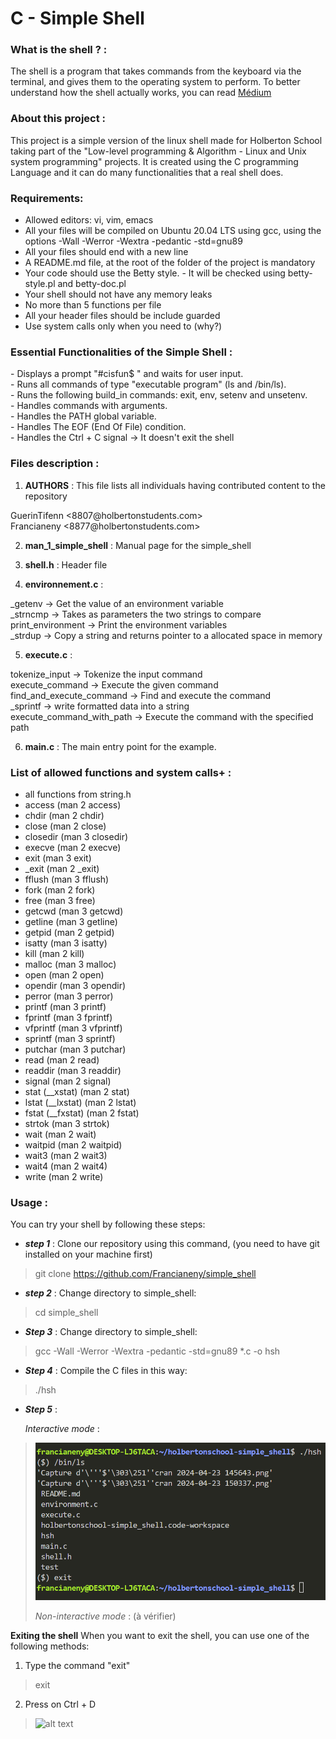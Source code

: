 # C - Simple Shell

### What is the shell ? :

The shell is a program that takes commands from the keyboard via the terminal, and gives them to the operating system to perform. To better understand how the shell actually works, you can read  [Médium](https://medium.com/@winfrednginakilonzo/guide-to-code-a-simple-shell-in-c-bd4a3a4c41cd)

### About this project :

This project is a simple version of the linux shell made for Holberton School taking part of the "Low-level programming & Algorithm - Linux and Unix system programming" projects.
It is created using the C programming Language and it can do many functionalities that a real shell does.

### Requirements:

- Allowed editors: vi, vim, emacs
- All your files will be compiled on Ubuntu 20.04 LTS using gcc, using the options -Wall -Werror -Wextra -pedantic -std=gnu89
- All your files should end with a new line
- A README.md file, at the root of the folder of the project is mandatory
- Your code should use the Betty style. - It will be checked using betty-style.pl and betty-doc.pl
- Your shell should not have any memory leaks
- No more than 5 functions per file
- All your header files should be include guarded
- Use system calls only when you need to (why?)

### Essential Functionalities of the Simple Shell :

<p>- Displays a prompt "#cisfun$ " and waits for user input.<br>
- Runs all commands of type "executable program" (ls and /bin/ls).<br>
- Runs the following build_in commands: exit, env, setenv and unsetenv.<br>
- Handles commands with arguments.<br>
- Handles the PATH global variable.<br>
- Handles The EOF (End Of File) condition.<br>
- Handles the Ctrl + C signal -> It doesn't exit the shell

### Files description :

1. **AUTHORS** :  This file lists all individuals having contributed content to the repository
<p>GuerinTifenn <8807@holbertonstudents.com><br>
Francianeny <8877@holbertonstudents.com></p>

 2. **man_1_simple_shell** : Manual page for the simple_shell

3. **shell.h** : Header file

4. **environnement.c** :
<p>_getenv -> Get the value of an environment variable<br>
_strncmp -> Takes as parameters the two strings to compare<br>
 print_environment -> Print the environment variables<br>
_strdup -> Copy a string and returns pointer to a allocated space in memory

5. **execute.c** :
<p>tokenize_input -> Tokenize the input command<br>
execute_command -> Execute the given command<br>
find_and_execute_command -> Find and execute the command<br>
_sprintf -> write formatted data into a string<br>
execute_command_with_path -> Execute the command with the specified path

6. **main.c** :
The main entry point for the example.


### List of allowed functions and system calls+ :

- all functions from string.h
- access (man 2 access)
- chdir (man 2 chdir)
- close (man 2 close)
- closedir (man 3 closedir)
- execve (man 2 execve)
- exit (man 3 exit)
- _exit (man 2 _exit)
- fflush (man 3 fflush)
- fork (man 2 fork)
- free (man 3 free)
- getcwd (man 3 getcwd)
- getline (man 3 getline)
- getpid (man 2 getpid)
- isatty (man 3 isatty)
- kill (man 2 kill)
- malloc (man 3 malloc)
- open (man 2 open)
- opendir (man 3 opendir)
- perror (man 3 perror)
- printf (man 3 printf)
- fprintf (man 3 fprintf)
- vfprintf (man 3 vfprintf)
- sprintf (man 3 sprintf)
- putchar (man 3 putchar)
- read (man 2 read)
- readdir (man 3 readdir)
- signal (man 2 signal)
- stat (__xstat) (man 2 stat)
- lstat (__lxstat) (man 2 lstat)
- fstat (__fxstat) (man 2 fstat)
- strtok (man 3 strtok)
- wait (man 2 wait)
- waitpid (man 2 waitpid)
- wait3 (man 2 wait3)
- wait4 (man 2 wait4)
- write (man 2 write)

### Usage :

You can try your shell by following these steps:

-  ***step 1*** : Clone our repository using this command, (you need to have git installed on your machine first)

> git clone https://github.com/Francianeny/simple_shell


-  ***step 2*** : Change directory to simple_shell:

> cd simple_shell

- ***Step 3*** : Change directory to simple_shell:

> gcc -Wall -Werror -Wextra -pedantic -std=gnu89 *.c -o hsh

- ***Step 4*** : Compile the C files in this way:

> ./hsh

- ***Step 5*** :<p>*Interactive mode* :
> ![alt text](<int mode.png>)<p>*Non-interactive mode* :
(à vérifier)


**Exiting the shell** When you want to exit the shell, you can use one of the following methods:

1. Type the command "exit"

> exit

2. Press on Ctrl + D

> ![alt text](<Capture d'écran 2024-04-23 150337.png>)



















